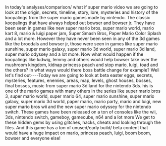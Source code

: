 In today's analyses/comparison/ what if super mario video we are going to look at the origin, secrets, timeline, story, lore, mysteries and history of the koopalings from the super mario games made by nintendo. The classic koopalings that have always helped out bowser and bowser jr. They have been seen in games like new super mario bros, super mario world, mario kart 8, mario & luigi paper jam, Super Smash Bros, Paper Mario Color Splash and a lot more. However they have never been seen in any of the 3d games like the broodals and bowser jr, those were seen in games like super mario sunshine, super mario galaxy, super mario 3d world, super mario 3d land, super mario odyssey and a lot more. Now what would happen if the koopalings like ludwig, lemmy and others would help bowser take over the mushroom kingdom, kidnap princess peach and stop mario, luigi, toad and the others? In what ways would there boss battle change for example? Well let's find out----Today we are going to look at beta easter eggs, secrets, mysteries, features, enemies, areas, map, levels, ghost houses, bosses, final bosses, music from super mario 3d land for the nintendo 3ds. his is one of the mario games with many others in the series like super mario bros 3, super mario world, super mario 64, super mario sunshine, super mario galaxy, super mario 3d world, paper mario, mario party, mario and luigi, new super mario bros wii and the new super mario odyssey for the nintendo switch. These games have been released on a ton of consoles like the wii, 3ds, nintendo switch, gameboy, gamecube, n64 and a lot more We get to these hidden gems by using glitches, hacks, cheats and looking through the files. And this game has a ton of unused/early build/ beta content that would have a huge impact on mario, princess peach, luigi, boom boom, bowser and everyone else!

